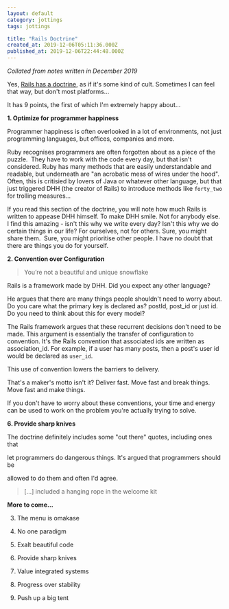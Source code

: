 ```yaml
---
layout: default
category: jottings
tags: jottings

title: "Rails Doctrine"
created_at: 2019-12-06T05:11:36.000Z
published_at: 2019-12-06T22:44:48.000Z
---
```


_Collated from notes written in December 2019_

Yes, [Rails has a doctrine](https://rubyonrails.org/doctrine/), as if it's some kind of cult. Sometimes I can feel that way, but don't most platforms...

It has 9 points, the first of which I'm extremely happy about...

**1. Optimize for programmer happiness**

Programmer happiness is often overlooked in a lot of environments, not just programming languages, but offices, companies and more.

Ruby recognises programmers are often forgotten about as a piece of the puzzle.  They have to work with the code every day, but that isn't considered. Ruby has many methods that are easily understandable and readable, but underneath are "an acrobatic mess of wires under the hood". Often, this is critisied by lovers of Java or whatever other language, but that just triggered DHH (the creator of Rails) to introduce methods like `forty_two` for trolling measures...

If you read this section of the doctrine, you will note how much Rails is written to appease DHH himself. To make DHH smile. Not for anybody else. I find this amazing - isn't this why we write every day? Isn't this why we do certain things in our life? For ourselves, not for others. Sure, you might share them.  Sure, you might prioritise other people. I have no doubt that there are things you do for yourself.

**2. Convention over Configuration**

> You’re not a beautiful and unique snowflake

Rails is a framework made by DHH. Did you expect any other language?

He argues that there are many things people shouldn't need to worry about. Do you care what the primary key is declared as? postId, post_id or just id. Do you need to think about this for every model?

The Rails framework argues that these recurrent decisions don't need to be made. This argument is essentially the transfer of configuration to convention. It's the Rails convention that associated ids are written as association_id. For example, if a user has many posts, then a post's user id would be declared as `user_id`.

This use of convention lowers the barriers to delivery.

That's a maker's motto isn't it? Deliver fast. Move fast and break things. Move fast and make things.

If you don't have to worry about these conventions, your time and energy can be used to work on the problem you're actually trying to solve.

**6. Provide sharp knives**

The doctrine definitely includes some "out there" quotes, including ones that

let programmers do dangerous things. It's argued that programmers should be

allowed to do them and often I'd agree.

> [...] included a hanging rope in the welcome kit

**More to come...**

3. The menu is omakase

4. No one paradigm

5. Exalt beautiful code

6. Provide sharp knives

7. Value integrated systems

8. Progress over stability

9. Push up a big tent
